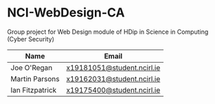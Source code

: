 # NCI-WebDesign-CA

Group project for Web Design module of HDip in Science in Computing (Cyber Security)

Name | Email
--- | --- 
Joe O'Regan | x19181051@student.ncirl.ie
Martin Parsons | x19162031@student.ncirl.ie
Ian Fitzpatrick | x19175400@student.ncirl.ie